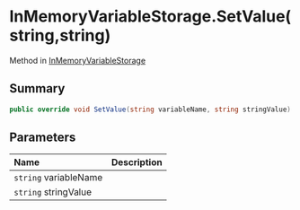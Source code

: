 # InMemoryVariableStorage.SetValue(string,string)

Method in [InMemoryVariableStorage](/docs/api/csharp/yarn.unity.inmemoryvariablestorage.md)

## Summary



```csharp
public override void SetValue(string variableName, string stringValue)
```

## Parameters

|Name|Description|
|:---|:---|
|`string` variableName||
|`string` stringValue||


